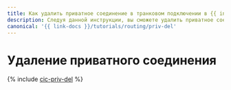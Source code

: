 ```yaml
---
title: Как удалить приватное соединение в транковом подключении в {{ interconnect-full-name }}
description: Следуя данной инструкции, вы сможете удалить приватное соединение в транковом подключении в {{ interconnect-name }}.
canonical: '{{ link-docs }}/tutorials/routing/priv-del'
---
```


# Удаление приватного соединения

{% include [cic-priv-del](../../_tutorials/routing/priv-del.md) %}


